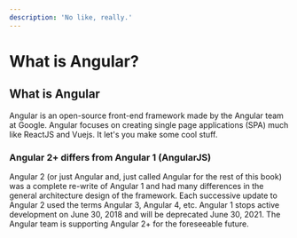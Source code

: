 ```yaml
---
description: 'No like, really.'
---
```


# What is Angular?

## What is Angular

Angular is an open-source front-end framework made by the Angular team at Google. Angular focuses on creating single page applications \(SPA\) much like ReactJS and Vuejs. It let's you make some cool stuff.

### Angular 2+ differs from Angular 1 \(AngularJS\)

Angular 2 \(or just Angular and, just called Angular for the rest of this book\) was a complete re-write of Angular 1 and had many differences in the general architecture design of the framework. Each successive update to Angular 2 used the terms Angular 3, Angular 4, etc. Angular 1 stops active development on June 30, 2018 and will be deprecated June 30, 2021. The Angular team is supporting Angular 2+ for the foreseeable future.



